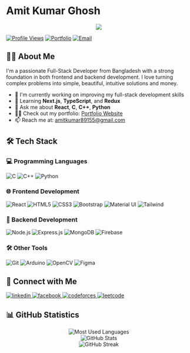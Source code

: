 # Amit Kumar Ghosh
<div align="center">
    <img src="https://readme-typing-svg.herokuapp.com/?font=Righteous&size=35&center=true&vCenter=true&width=500&height=70&duration=4000&lines=Hi+There!+👋;+I'm+Amit+Kumar+Ghosh!;" />
</div>

[![Profile Views](https://komarev.com/ghpvc/?username=l0rd-ak&label=Profile%20views&color=0e75b6&style=flat)](https://github.com/l0rd-ak)
[![Portfolio](https://img.shields.io/badge/Portfolio-Visit%20Site-blue)](https://amitkumarghosh.vercel.app)
[![Email](https://img.shields.io/badge/Email-Contact%20Me-red)](mailto:amitkumar89155@gmail.com)

## 👨‍💻 About Me

I'm a passionate Full-Stack Developer from Bangladesh with a strong foundation in both frontend and backend development. I love turning complex problems into simple, beautiful, intuitive solutions and money.

- 🔭 I'm currently working on improving my full-stack development skills
- 🌱 Learning **Next.js**, **TypeScript**, and **Redux**
- 💬 Ask me about **React**, **C**, **C++**, **Python**
- 👨‍💻 Check out my portfolio: [Portfolio Website](https://amitkumarghosh.vercel.app)
- 📫 Reach me at: amitkumar89155@gmail.com

## 🛠️ Tech Stack

### 💻 Programming Languages
![C](https://img.shields.io/badge/C-00599C?style=for-the-badge&logo=c&logoColor=white)
![C++](https://img.shields.io/badge/C++-00599C?style=for-the-badge&logo=c%2B%2B&logoColor=white)
![Python](https://img.shields.io/badge/Python-3776AB?style=for-the-badge&logo=python&logoColor=white)

### 🌐 Frontend Development
![React](https://img.shields.io/badge/React-20232A?style=for-the-badge&logo=react&logoColor=61DAFB)
![HTML5](https://img.shields.io/badge/HTML5-E34F26?style=for-the-badge&logo=html5&logoColor=white)
![CSS3](https://img.shields.io/badge/CSS3-1572B6?style=for-the-badge&logo=css3&logoColor=white)
![Bootstrap](https://img.shields.io/badge/Bootstrap-563D7C?style=for-the-badge&logo=bootstrap&logoColor=white)
![Material UI](https://img.shields.io/badge/Material--UI-0081CB?style=for-the-badge&logo=material-ui&logoColor=white)
![Tailwind](https://img.shields.io/badge/Tailwind_CSS-38B2AC?style=for-the-badge&logo=tailwind-css&logoColor=white)

### 🔧 Backend Development
![Node.js](https://img.shields.io/badge/Node.js-339933?style=for-the-badge&logo=nodedotjs&logoColor=white)
![Express.js](https://img.shields.io/badge/Express.js-000000?style=for-the-badge&logo=express&logoColor=white)
![MongoDB](https://img.shields.io/badge/MongoDB-47A248?style=for-the-badge&logo=mongodb&logoColor=white)
![Firebase](https://img.shields.io/badge/Firebase-FFCA28?style=for-the-badge&logo=firebase&logoColor=black)

### 🛠️ Other Tools
![Git](https://img.shields.io/badge/Git-F05032?style=for-the-badge&logo=git&logoColor=white)
![Arduino](https://img.shields.io/badge/Arduino-00979D?style=for-the-badge&logo=Arduino&logoColor=white)
![OpenCV](https://img.shields.io/badge/OpenCV-27338e?style=for-the-badge&logo=OpenCV&logoColor=white)
![Figma](https://img.shields.io/badge/Figma-F24E1E?style=for-the-badge&logo=figma&logoColor=white)

## 🤝 Connect with Me

<p align="left">
    <a href="https://linkedin.com/in/amit-kumar-ghosh-41a602215" target="_blank">
        <img src="https://img.shields.io/badge/LinkedIn-0077B5?style=for-the-badge&logo=linkedin&logoColor=white" alt="linkedin"/>
    </a>
    <a href="https://fb.com/mr.troglodyte" target="_blank">
        <img src="https://img.shields.io/badge/Facebook-1877F2?style=for-the-badge&logo=facebook&logoColor=white" alt="facebook"/>
    </a>
    <a href="https://codeforces.com/profile/lord_ak" target="_blank">
        <img src="https://img.shields.io/badge/Codeforces-445f9d?style=for-the-badge&logo=Codeforces&logoColor=white" alt="codeforces"/>
    </a>
    <a href="https://www.leetcode.com/lord-ak" target="_blank">
        <img src="https://img.shields.io/badge/LeetCode-000000?style=for-the-badge&logo=LeetCode&logoColor=#d16c06" alt="leetcode"/>
    </a>
</p>

## 📊 GitHub Statistics

<div align="center">
    <img src="https://github-readme-stats.vercel.app/api/top-langs?username=l0rd-ak&show_icons=true&locale=en&layout=compact&theme=dark" alt="Most Used Languages" />
</div>
<div align="center">
    <img src="https://github-readme-stats.vercel.app/api?username=l0rd-ak&show_icons=true&locale=en&theme=dark" alt="GitHub Stats" />
</div>
<div align="center">
    <img src="https://github-readme-streak-stats.herokuapp.com/?user=l0rd-ak&theme=dark" alt="GitHub Streak" />
</div>
